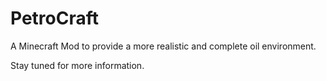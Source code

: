 PetroCraft
========

A Minecraft Mod to provide a more realistic and complete oil environment.

Stay tuned for more information.
